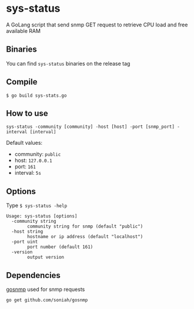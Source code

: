 # sys-status

A GoLang script that send snmp GET request to retrieve CPU load and free available RAM

## Binaries

You can find `sys-status` binaries on the release tag

## Compile

```
$ go build sys-stats.go
```
## How to use

```sys-status -community [community] -host [host] -port [snmp_port] -interval [interval]```

Default values:
 - community: `public`
 - host: `127.0.0.1`
 - port: `161`
 - interval: `5s`

## Options

Type `$ sys-status -help`
```
Usage: sys-status [options]
  -community string
        community string for snmp (default "public")
  -host string
        hostname or ip address (default "localhost")
  -port uint
        port number (default 161)
  -version
        output version
```

## Dependencies

[gosnmp](https://github.com/soniah/gosnmp) used for snmp requests
```
go get github.com/soniah/gosnmp
```